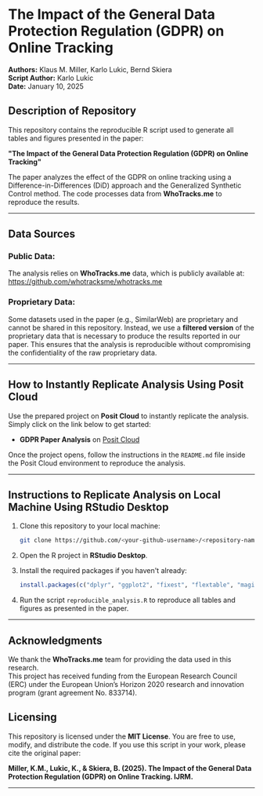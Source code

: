 # The Impact of the General Data Protection Regulation (GDPR) on Online Tracking

**Authors:** Klaus M. Miller, Karlo Lukic, Bernd Skiera\
**Script Author:** Karlo Lukic\
**Date:** January 10, 2025

## Description of Repository

This repository contains the reproducible R script used to generate all tables and figures presented in the paper:

**"The Impact of the General Data Protection Regulation (GDPR) on Online Tracking"**

The paper analyzes the effect of the GDPR on online tracking using a Difference-in-Differences (DiD) approach and the Generalized Synthetic Control method. The code processes data from **WhoTracks.me** to reproduce the results.

------------------------------------------------------------------------

## Data Sources

### Public Data:

The analysis relies on **WhoTracks.me** data, which is publicly available at:\
<https://github.com/whotracksme/whotracks.me>

### Proprietary Data:

Some datasets used in the paper (e.g., SimilarWeb) are proprietary and cannot be shared in this repository. Instead, we use a **filtered version** of the proprietary data that is necessary to produce the results reported in our paper. This ensures that the analysis is reproducible without compromising the confidentiality of the raw proprietary data.

------------------------------------------------------------------------

## How to Instantly Replicate Analysis Using Posit Cloud

Use the prepared project on **Posit Cloud** to instantly replicate the analysis. Simply click on the link below to get started:

-   **GDPR Paper Analysis** on [Posit Cloud](https://posit.cloud/project/%3Cproject-id%3E)

Once the project opens, follow the instructions in the `README.md` file inside the Posit Cloud environment to reproduce the analysis.

------------------------------------------------------------------------

## Instructions to Replicate Analysis on Local Machine Using RStudio Desktop

1.  Clone this repository to your local machine:

    ``` bash
    git clone https://github.com/<your-github-username>/<repository-name>.git
    ```

2.  Open the R project in **RStudio Desktop**.

3.  Install the required packages if you haven't already:

    ``` r
    install.packages(c("dplyr", "ggplot2", "fixest", "flextable", "magick", "here", "readr", "data.table", "tidyr", "scales"))
    ```

4.  Run the script `reproducible_analysis.R` to reproduce all tables and figures as presented in the paper.

------------------------------------------------------------------------

## Acknowledgments

We thank the **WhoTracks.me** team for providing the data used in this research.\
This project has received funding from the European Research Council (ERC) under the European Union’s Horizon 2020 research and innovation program (grant agreement No. 833714).

## Licensing

This repository is licensed under the **MIT License**. You are free to use, modify, and distribute the code. If you use this script in your work, please cite the original paper:

**Miller, K.M., Lukic, K., & Skiera, B. (2025). The Impact of the General Data Protection Regulation (GDPR) on Online Tracking. IJRM.**

------------------------------------------------------------------------

## 
